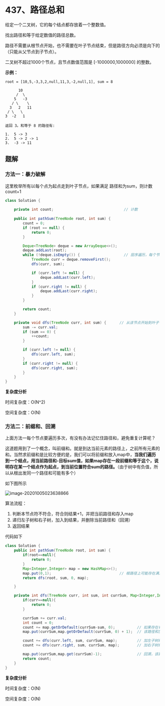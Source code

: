 # 437、路径总和

给定一个二叉树，它的每个结点都存放着一个整数值。

找出路径和等于给定数值的路径总数。

路径不需要从根节点开始，也不需要在叶子节点结束，但是路径方向必须是向下的（只能从父节点到子节点）。

二叉树不超过1000个节点，且节点数值范围是 [-1000000,1000000] 的整数。

**示例：**

```
root = [10,5,-3,3,2,null,11,3,-2,null,1], sum = 8

      10
     /  \
    5   -3
   / \    \
  3   2   11
 / \   \
3  -2   1

返回 3。和等于 8 的路径有:

1.  5 -> 3
2.  5 -> 2 -> 1
3.  -3 -> 11
```



## 题解

### 方法一：暴力破解

这里枚举所有以每个点为起点走到叶子节点，如果满足 路径和为sum，则计数count+1

```java
class Solution {
    
    private int count;                                // 计数
    
    public int pathSum(TreeNode root, int sum) {
        count = 0;
        if (root == null) {
            return 0;
        }

        Deque<TreeNode> deque = new ArrayDeque<>();
        deque.addLast(root);
        while (!deque.isEmpty()) {                    // 层序遍历，每个节点作为起点去判断。当然也可以用dfs双递归
            TreeNode curr = deque.removeFirst();
            dfs(curr, sum);

            if (curr.left != null) {
                deque.addLast(curr.left);
            }
            if (curr.right != null) {
                deque.addLast(curr.right);
            }
        }

        return count;
    }

    private void dfs(TreeNode curr, int sum) {		// 从该节点开始到叶子节点的路径都判断一次
        sum -= curr.val;
        if (sum == 0) {
            ++count;
        }

        if (curr.left != null) {
            dfs(curr.left, sum);
        }
        if (curr.right != null) {
            dfs(curr.right, sum);
        }
    }
}
```

**复杂度分析**

时间复杂度：O(N^2)

空间复杂度：O(N)



### 方法二：前缀和、回溯

上面方法一每个节点要遍历多次，有没有办法记忆住路径和，避免重复计算呢？

这道题用到了一个概念，叫前缀和。就是到达当前元素的路径上，之前所有元素的和。当然求前缀和是比较方便的是，我们可以将前缀和放入map中，**当我们遍历到一个结点，用当前路径和-目标sum值，如果map存在一段前缀和等于这个，说明存在某一个结点作为起点，到当前位置符合sum的路径。**（由于树中有负值，所以从根出发同一个路径和可能有多个）

如下图所示

![image-20201005023638866](https://gitee.com/zero049/MyNoteImages/raw/master/image-20201005023638866.png)

算法流程：

1. 判断本节点符不符合，符合则结果+1，并把当前路径和存入map
2. 递归左子树和右子树，加入到结果，并删除当前路径和（回溯）
3. 返回结果

代码如下

```java
class Solution {
    public int pathSum(TreeNode root, int sum) {
        if(root==null){
            return 0;
        }
        Map<Integer,Integer> map = new HashMap<>();
        map.put(0,1);								// 根路径上可能存在满足sum的
        return dfs(root, sum, 0, map);

    }

    private int dfs(TreeNode curr, int sum, int currSum, Map<Integer,Integer> map){
        if(curr==null){
            return 0;
        }

        currSum += curr.val;
        int count = 0;
        count += map.getOrDefault(currSum-sum, 0);			// 如果存在有前缀和满足currSum-sum，说明有一小段符合
        map.put(currSum,map.getOrDefault(currSum, 0) + 1);	// 该路径和加入map

        count += dfs(curr.left, sum, currSum, map);			// 加左子树结果
        count += dfs(curr.right, sum, currSum, map);		// 加右子树结果

        map.put(currSum,map.get(currSum)-1);				// 回溯，该路径和计数减一
        return count;
    }
}
```

**复杂度分析**

时间复杂度：O(N)

空间复杂度：O(N)